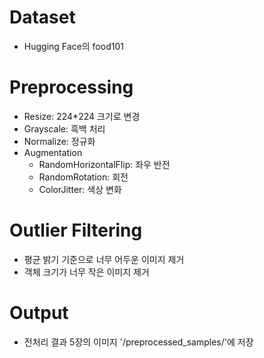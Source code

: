 # Dataset
- Hugging Face의 food101

# Preprocessing
- Resize: 224*224 크기로 변경
- Grayscale: 흑백 처리
- Normalize: 정규화
- Augmentation
  - RandomHorizontalFlip: 좌우 반전
  - RandomRotation: 회전
  - ColorJitter: 색상 변화 

# Outlier Filtering
- 평균 밝기 기준으로 너무 어두운 이미지 제거
- 객체 크기가 너무 작은 이미지 제거

# Output
- 전처리 결과 5장의 이미지 '/preprocessed_samples/'에 저장
